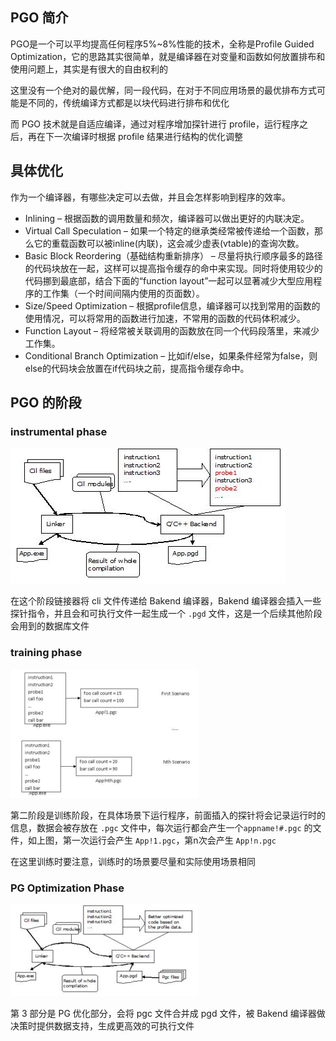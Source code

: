 ## PGO 简介

PGO是一个可以平均提高任何程序5%~8%性能的技术，全称是Profile Guided Optimization，它的思路其实很简单，就是编译器在对变量和函数如何放置排布和使用问题上，其实是有很大的自由权利的

这里没有一个绝对的最优解，同一段代码，在对于不同应用场景的最优排布方式可能是不同的，传统编译方式都是以块代码进行排布和优化

而 PGO 技术就是自适应编译，通过对程序增加探针进行 profile，运行程序之后，再在下一次编译时根据 profile 结果进行结构的优化调整

## 具体优化

作为一个编译器，有哪些决定可以去做，并且会怎样影响到程序的效率。

- Inlining – 根据函数的调用数量和频次，编译器可以做出更好的内联决定。
- Virtual Call Speculation – 如果一个特定的继承类经常被传递给一个函数，那么它的重载函数可以被inline(内联)，这会减少虚表(vtable)的查询次数。
- Basic Block Reordering（基础结构重新排序） – 尽量将执行顺序最多的路径的代码块放在一起，这样可以提高指令缓存的命中来实现。同时将使用较少的代码挪到最底部，结合下面的“function layout”一起可以显著减少大型应用程序的工作集（一个时间间隔内使用的页面数）。
- Size/Speed Optimization – 根据profile信息，编译器可以找到常用的函数的使用情况，可以将常用的函数进行加速，不常用的函数的代码体积减少。
- Function Layout – 将经常被关联调用的函数放在同一个代码段落里，来减少工作集。
- Conditional Branch Optimization – 比如if/else，如果条件经常为false，则else的代码块会放置在if代码块之前，提高指令缓存命中。

## PGO 的阶段

### instrumental phase

![file](.assets/PGO/image-1634183117761.png)

在这个阶段链接器将 cli 文件传递给 Bakend 编译器，Bakend 编译器会插入一些探针指令，并且会和可执行文件一起生成一个 `.pgd` 文件，这是一个后续其他阶段会用到的数据库文件

### training phase


![img](.assets/PGO/image-1634193811216-300x206.png)


第二阶段是训练阶段，在具体场景下运行程序，前面插入的探针将会记录运行时的信息，数据会被存放在 `.pgc` 文件中，每次运行都会产生一个`appname!#.pgc` 的文件，如上图，第一次运行会产生 `App!1.pgc`，第n次会产生 `App!n.pgc`

在这里训练时要注意，训练时的场景要尽量和实际使用场景相同

### PG Optimization Phase

![img](.assets/PGO/image-1634193881248-300x147.png)

第 3 部分是 PG 优化部分，会将 pgc 文件合并成 pgd 文件，被 Bakend 编译器做决策时提供数据支持，生成更高效的可执行文件